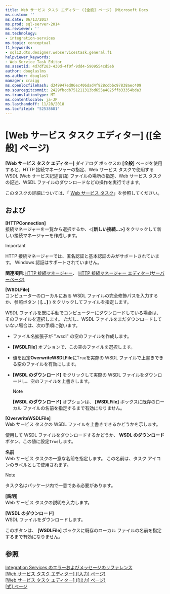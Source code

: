 ```yaml
---
title: Web サービス タスク エディター ([全般] ページ) |Microsoft Docs
ms.custom: ''
ms.date: 06/13/2017
ms.prod: sql-server-2014
ms.reviewer: ''
ms.technology:
- integration-services
ms.topic: conceptual
f1_keywords:
- sql12.dts.designer.webservicestask.general.f1
helpviewer_keywords:
- Web Service Task Editor
ms.assetid: 4d7df283-430d-4f0f-9dd4-5909554cd5eb
author: douglaslms
ms.author: douglasl
manager: craigg
ms.openlocfilehash: d349947ed06ec406dad4f928cdbbc97838aec409
ms.sourcegitcommit: 2429fbcdb751211313bd655a4825ffb33354bda3
ms.translationtype: MT
ms.contentlocale: ja-JP
ms.lasthandoff: 11/28/2018
ms.locfileid: "52538681"
---
```

# <a name="web-service-task-editor-general-page"></a>[Web サービス タスク エディター] ([全般] ページ)
  **[Web サービス タスク エディター]** ダイアログ ボックスの **[全般]** ページを使用すると、HTTP 接続マネージャーの指定、Web サービス タスクで使用する WSDL (Web サービス記述言語) ファイルの場所の指定、Web サービス タスクの記述、WSDL ファイルのダウンロードなどの操作を実行できます。  
  
 このタスクの詳細については、「 [Web サービス タスク](control-flow/web-service-task.md)」を参照してください。  
  
## <a name="options"></a>および  
 **[HTTPConnection]**  
 接続マネージャーを一覧から選択するか、\<[**新しい接続...>]** をクリックして新しい接続マネージャーを作成します。  
  
> [!IMPORTANT]  
>  HTTP 接続マネージャーでは、匿名認証と基本認証のみがサポートされています。 Windows 認証はサポートされていません。  
  
 **関連項目:**[HTTP 接続マネージャー](connection-manager/http-connection-manager.md)、 [HTTP 接続マネージャー エディター&#40;サーバーページ&#41;](../../2014/integration-services/http-connection-manager-editor-server-page.md)  
  
 **[WSDLFile]**  
 コンピューターのローカルにある WSDL ファイルの完全修飾パスを入力するか、参照ボタン ( **[...]** ) をクリックしてファイルを指定します。  
  
 WSDL ファイルを既に手動でコンピューターにダウンロードしている場合は、そのファイルを選択します。 ただし、WSDL ファイルをまだダウンロードしていない場合は、次の手順に従います。  
  
-   ファイル名拡張子が ".wsdl" の空のファイルを作成します。  
  
-   **[WSDLFile]** オプションで、この空のファイルを選択します。  
  
-   値を設定**OverwriteWSDLFile**に`True`を実際の WSDL ファイルで上書きできる空のファイルを有効にします。  
  
-   **[WSDL のダウンロード]** をクリックして実際の WSDL ファイルをダウンロードし、空のファイルを上書きします。  
  
    > [!NOTE]  
    >  **[WSDL のダウンロード]** オプションは、 **[WSDLFile]** ボックスに既存のローカル ファイルの名前を指定するまで有効になりません。  
  
 **[OverwriteWSDLFile]**  
 Web サービス タスクの WSDL ファイルを上書きできるかどうかを示します。  
  
 使用して WSDL ファイルをダウンロードするかどうか、 **WSDL のダウンロード**ボタン、この値に設定`True`します。  
  
 **名前**  
 Web サービス タスクの一意な名前を指定します。 この名前は、タスク アイコンのラベルとして使用されます。  
  
> [!NOTE]  
>  タスク名はパッケージ内で一意である必要があります。  
  
 **[説明]**  
 Web サービス タスクの説明を入力します。  
  
 **[WSDL のダウンロード]**  
 WSDL ファイルをダウンロードします。  
  
 このボタンは、 **[WSDLFile]** ボックスに既存のローカル ファイルの名前を指定するまで有効になりません。  
  
## <a name="see-also"></a>参照  
 [Integration Services のエラーおよびメッセージのリファレンス](../../2014/integration-services/integration-services-error-and-message-reference.md)   
 [[Web サービス タスク エディター] ([入力] ページ)](../../2014/integration-services/web-service-task-editor-input-page.md)   
 [[Web サービス タスク エディター] ([出力] ページ)](../../2014/integration-services/web-service-task-editor-output-page.md)   
 [[式] ページ](expressions/expressions-page.md)  
  
  
